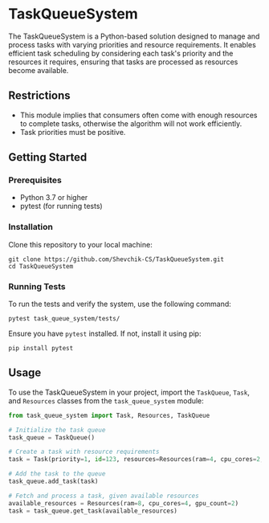 # TaskQueueSystem

The TaskQueueSystem is a Python-based solution designed to manage and process tasks with varying priorities and resource requirements.
It enables efficient task scheduling by considering each task's priority and the resources it requires, ensuring that tasks are processed as resources become available.


## Restrictions
- This module implies that consumers often come with enough resources to complete tasks, otherwise the algorithm will not work efficiently.
- Task priorities must be positive.

## Getting Started

### Prerequisites

- Python 3.7 or higher
- pytest (for running tests)

### Installation

Clone this repository to your local machine:

```
git clone https://github.com/Shevchik-CS/TaskQueueSystem.git
cd TaskQueueSystem
```

### Running Tests

To run the tests and verify the system, use the following command:

```
pytest task_queue_system/tests/
```

Ensure you have `pytest` installed. If not, install it using pip:

```
pip install pytest
```

## Usage

To use the TaskQueueSystem in your project, import the `TaskQueue`, `Task`, and `Resources` classes from the `task_queue_system` module:

```python
from task_queue_system import Task, Resources, TaskQueue

# Initialize the task queue
task_queue = TaskQueue()

# Create a task with resource requirements
task = Task(priority=1, id=123, resources=Resources(ram=4, cpu_cores=2, gpu_count=1), content="Example Task")

# Add the task to the queue
task_queue.add_task(task)

# Fetch and process a task, given available resources
available_resources = Resources(ram=8, cpu_cores=4, gpu_count=2)
task = task_queue.get_task(available_resources)
```